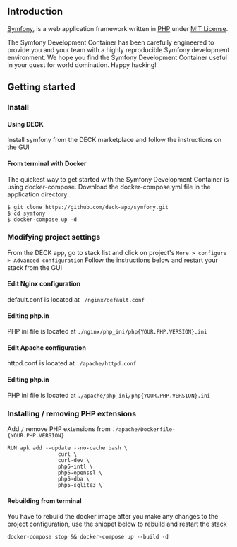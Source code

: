 ## Introduction

[Symfony](https://symfony.com/), is a web application framework written in [PHP](http://www.php.net) under [MIT License](http://symfony.com/doc/current/contributing/code/license.html).

The Symfony Development Container has been carefully engineered to provide you and your team with a highly reproducible Symfony development environment. We hope you find the Symfony Development Container useful in your quest for world domination. Happy hacking!


## Getting started
### Install
#### Using DECK

Install symfony from the DECK marketplace and follow the instructions on the GUI

#### From terminal with Docker
The quickest way to get started with the Symfony Development Container is using docker-compose.
Download the docker-compose.yml file in the application directory:
```
$ git clone https://github.com/deck-app/symfony.git
$ cd symfony
$ docker-compose up -d
```
### Modifying project settings
From the DECK app, go to stack list and click on project's ` More > configure > Advanced configuration ` Follow the instructions below and restart your stack from the GUI

#### Edit Nginx configuration
default.conf is located at ` /nginx/default.conf`
#### Editing php.in
PHP ini file is located at `./nginx/php_ini/php{YOUR.PHP.VERSION}.ini`
#### Edit Apache configuration
httpd.conf is located at `./apache/httpd.conf`
#### Editing php.in
PHP ini file is located at `./apache/php_ini/php{YOUR.PHP.VERSION}.ini`
### Installing / removing PHP extensions
Add `/` remove PHP extensions from `./apache/Dockerfile-{YOUR.PHP.VERSION}`
```
RUN apk add --update --no-cache bash \
                curl \
                curl-dev \
                php5-intl \
                php5-openssl \
                php5-dba \
                php5-sqlite3 \
```
#### Rebuilding from terminal
You have to rebuild the docker image after you make any changes to the project configuration, use the snippet below to rebuild and restart the stack
```
docker-compose stop && docker-compose up --build -d
````